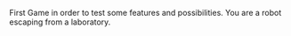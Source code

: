 First Game in order to test some features and possibilities.
You are a robot escaping from a laboratory.

